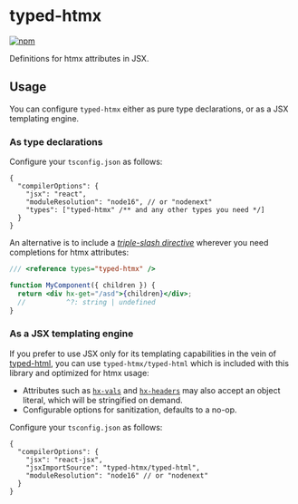 # typed-htmx

[![npm](https://img.shields.io/npm/v/typed-htmx?style=flat-square)](https://www.npmjs.com/package/typed-htmx)

Definitions for htmx attributes in JSX.

## Usage

You can configure `typed-htmx` either as pure type declarations, or as a JSX
templating engine.

### As type declarations

Configure your `tsconfig.json` as follows:

```jsonc
{
  "compilerOptions": {
    "jsx": "react",
    "moduleResolution": "node16", // or "nodenext"
    "types": ["typed-htmx" /** and any other types you need */]
  }
}
```

An alternative is to include a _[triple-slash directive]_ wherever you need
completions for htmx attributes:

```jsx
/// <reference types="typed-htmx" />

function MyComponent({ children }) {
  return <div hx-get="/asd">{children}</div>;
  //          ^?: string | undefined
}
```

### As a JSX templating engine

If you prefer to use JSX only for its templating capabilities in the vein of
[typed-html], you can use `typed-htmx/typed-html` which is included with this
library and optimized for htmx usage:

- Attributes such as [`hx-vals`] and [`hx-headers`] may also accept an object
  literal, which will be stringified on demand.
- Configurable options for sanitization, defaults to a no-op.

Configure your `tsconfig.json` as follows:

```jsonc
{
  "compilerOptions": {
    "jsx": "react-jsx",
    "jsxImportSource": "typed-htmx/typed-html",
    "moduleResolution": "node16" // or "nodenext"
  }
}
```

[`hx-vals`]: https://htmx.org/attributes/hx-vals/
[`hx-headers`]: https://htmx.org/attributes/hx-headers/
[typed-html]: https://github.com/nicojs/typed-html
[triple-slash directive]: https://www.typescriptlang.org/docs/handbook/triple-slash-directives.html
